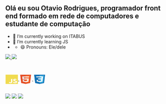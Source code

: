## Olá eu sou Otavio Rodrigues, programador front end formado em rede de computadores e estudante de computação




- 🔭 I’m currently working on ITABUS
- 🌱 I’m currently learning JS
- - 😄 Pronouns: Ele/dele
<!--
-->
<div>
  <a href ="github.com/otaviorodriguess">
<img height = "180cm" src = "https://github-readme-stats.vercel.app/api?username=otaviorodriguess&show_icons=true&theme=dracula&include_all_commits=true&count_private=true" />
<img height = "180cm" src = "https://github-readme-stats.vercel.app/api/top-langs/?username=otaviorodriguess&layout=compact&langs_count=16&theme=dracula" />
</div>
    
##
<div style="display: inline_block"><br>
  <img align="center" alt="Rafa-Js" height="30" width="40" src="https://raw.githubusercontent.com/devicons/devicon/master/icons/javascript/javascript-plain.svg">
  <img align="center" alt="Rafa-HTML" height="30" width="40" src="https://raw.githubusercontent.com/devicons/devicon/master/icons/html5/html5-original.svg">
  <img align="center" alt="Rafa-CSS" height="30" width="40" src="https://raw.githubusercontent.com/devicons/devicon/master/icons/css3/css3-original.svg">
</div>

##
<div> 

  <a href="https://instagram.com/rafaballerini" target="_blank"><img src="https://img.shields.io/badge/-Instagram-%23E4405F?style=for-the-badge&logo=instagram&logoColor=white" target="_blank"></a>
  <a href = "mailto:contatorafaballerini@gmail.com"><img src="https://img.shields.io/badge/-Gmail-%23333?style=for-the-badge&logo=gmail&logoColor=white" target="_blank"></a>
  <a href="https://www.linkedin.com/in/rafaella-ballerini-45875016a" target="_blank"><img src="https://img.shields.io/badge/-LinkedIn-%230077B5?style=for-the-badge&logo=linkedin&logoColor=white" target="_blank"></a> 
  
</div>

